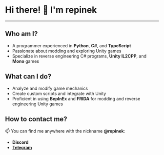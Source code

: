 # Hi there! 👋 I'm repinek

---

## Who am I?  
- A programmer experienced in **Python**, **C#**, and **TypeScript** 
- Passionate about modding and exploring Unity games 
- Specialize in reverse engineering C# programs, **Unity IL2CPP**, and **Mono** games  

## What can I do?  
- Analyze and modify game mechanics  
- Create custom scripts and integrate with Unity  
- Proficient in using **BepInEx** and **FRIDA** for modding and reverse engineering Unity games

## How to contact me?  
📫 You can find me anywhere with the nickname **@repinek**:  
- **Discord**
- **[Telegram](https://t.me/repinek)**  


<!---
repinek/repinek is a ✨ special ✨ repository because its `README.md` (this file) appears on your GitHub profile.
You can click the Preview link to take a look at your changes.
--->
